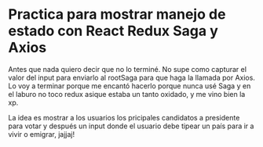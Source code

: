 # Practica para mostrar manejo de estado con React Redux Saga y Axios

Antes que nada quiero decir que no lo terminé.
No supe como capturar el valor del input para enviarlo al rootSaga para que haga la llamada por Axios.
Lo voy a terminar porque me encantó hacerlo porque nunca usé Saga y en el laburo no toco redux asique estaba un tanto oxidado, y me vino bien la xp.

La idea es mostrar a los usuarios los pricipales candidatos a presidente para votar y después un input donde el usuario debe tipear un país para ir a vivir o emigrar, jajjaj!
